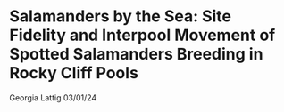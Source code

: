 Salamanders by the Sea: Site Fidelity and Interpool Movement of Spotted
Salamanders Breeding in Rocky Cliff Pools
================
Georgia Lattig
03/01/24

